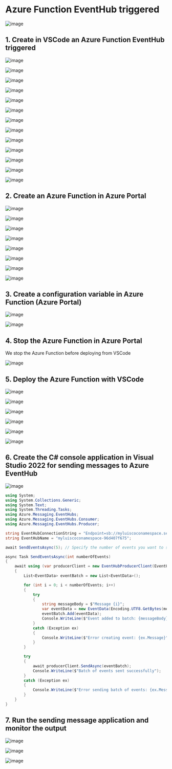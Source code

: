 # Azure Function EventHub triggered

![image](https://github.com/luiscoco/AzureFunctions_EventHub_triggered/assets/32194879/ef08dae3-a6b5-49e1-90db-e1a41ca755be)

## 1. Create in VSCode an Azure Function EventHub triggered 

![image](https://github.com/luiscoco/AzureFunctions_EventHub_triggered/assets/32194879/22c8bdae-11f3-46ca-ad24-acbec65e5c14)

![image](https://github.com/luiscoco/AzureFunctions_EventHub_triggered/assets/32194879/b8ba9fd5-19c7-414a-8fc7-76ef6e7cd9b9)

![image](https://github.com/luiscoco/AzureFunctions_EventHub_triggered/assets/32194879/e550fa88-d935-4586-b63b-b76e224fa2f9)

![image](https://github.com/luiscoco/AzureFunctions_EventHub_triggered/assets/32194879/87c7cdd9-b944-40cb-9afe-5e3f8e53edf2)

![image](https://github.com/luiscoco/AzureFunctions_EventHub_triggered/assets/32194879/e70c9bbd-ff6a-4c02-a649-ffb69fbb7827)

![image](https://github.com/luiscoco/AzureFunctions_EventHub_triggered/assets/32194879/80cefb3d-0b7e-4caa-814c-c14a80ba9f40)

![image](https://github.com/luiscoco/AzureFunctions_EventHub_triggered/assets/32194879/bfda8299-cd0b-4432-9c5b-a3c7590a0322)

![image](https://github.com/luiscoco/AzureFunctions_EventHub_triggered/assets/32194879/4840545d-84ed-4d03-9a74-64e9b2cb953e)

![image](https://github.com/luiscoco/AzureFunctions_EventHub_triggered/assets/32194879/2f57d36d-df47-44cc-87ad-194197ece7f0)

![image](https://github.com/luiscoco/AzureFunctions_EventHub_triggered/assets/32194879/34ce96b5-60ee-4d74-b793-71fae2cb6537)

![image](https://github.com/luiscoco/AzureFunctions_EventHub_triggered/assets/32194879/abd20d4e-9d5c-4ae8-8f59-a87804e25249)

![image](https://github.com/luiscoco/AzureFunctions_EventHub_triggered/assets/32194879/be2a55a9-0a27-49fa-b525-755e531eda4d)

![image](https://github.com/luiscoco/AzureFunctions_EventHub_triggered/assets/32194879/3c23424c-c80d-40af-9142-7d669d2687cb)

## 2. Create an Azure Function in Azure Portal

![image](https://github.com/luiscoco/AzureFunctions_EventHub_triggered/assets/32194879/e7abd342-7241-420d-a3ab-19967fa57111)

![image](https://github.com/luiscoco/AzureFunctions_EventHub_triggered/assets/32194879/72621691-e4ba-462f-8add-f65ef9b8f0da)

![image](https://github.com/luiscoco/AzureFunctions_EventHub_triggered/assets/32194879/c7013d34-f6c2-4b81-bb20-eb88bc830c12)

![image](https://github.com/luiscoco/AzureFunctions_EventHub_triggered/assets/32194879/b2fdaf38-eb4c-480e-9f11-da2d45706f6e)

![image](https://github.com/luiscoco/AzureFunctions_EventHub_triggered/assets/32194879/0b6c7d5e-093f-4a9d-951f-c0e659bdb89c)

![image](https://github.com/luiscoco/AzureFunctions_EventHub_triggered/assets/32194879/0d6a2f0a-31fb-43f9-8b79-9961c06d713b)

![image](https://github.com/luiscoco/AzureFunctions_EventHub_triggered/assets/32194879/d0c38c22-3908-48c8-b723-ee3d57d2ee45)

![image](https://github.com/luiscoco/AzureFunctions_EventHub_triggered/assets/32194879/5c13ee4e-adbb-428d-aad8-73a0042a59eb)

## 3. Create a configuration variable in Azure Function (Azure Portal)

![image](https://github.com/luiscoco/AzureFunctions_EventHub_triggered/assets/32194879/70f873e0-8bb7-4c2e-81bc-a91c66520d15)

![image](https://github.com/luiscoco/AzureFunctions_EventHub_triggered/assets/32194879/de8d1227-30e5-49e6-bf67-af387ff42932)

## 4. Stop the Azure Function in Azure Portal

We stop the Azure Function before deploying from VSCode

![image](https://github.com/luiscoco/AzureFunctions_EventHub_triggered/assets/32194879/1a7b0a1f-4514-461a-927c-466d2a44834a)

## 5. Deploy the Azure Function with VSCode

![image](https://github.com/luiscoco/AzureFunctions_EventHub_triggered/assets/32194879/0c14d245-b939-4e18-9a4b-a7bf175bae90)

![image](https://github.com/luiscoco/AzureFunctions_EventHub_triggered/assets/32194879/8b411407-d835-4b51-9c71-0d582a08c87b)

![image](https://github.com/luiscoco/AzureFunctions_EventHub_triggered/assets/32194879/200bad2a-07c6-4f68-9823-343c178ecf91)

![image](https://github.com/luiscoco/AzureFunctions_EventHub_triggered/assets/32194879/05133241-5cd0-435e-a282-41dff864c961)

![image](https://github.com/luiscoco/AzureFunctions_EventHub_triggered/assets/32194879/e303acac-c3e7-4803-805e-169f9ae60cf3)

![image](https://github.com/luiscoco/AzureFunctions_EventHub_triggered/assets/32194879/9daca13e-2b30-4236-a3ff-085b7ccdc112)

## 6. Create the C# console application in Visual Studio 2022 for sending messages to Azure EventHub

![image](https://github.com/luiscoco/AzureFunctions_EventHub_triggered/assets/32194879/1bc3ceac-73ed-474f-861f-9f453d801f7b)

```csharp
using System;
using System.Collections.Generic;
using System.Text;
using System.Threading.Tasks;
using Azure.Messaging.EventHubs;
using Azure.Messaging.EventHubs.Consumer;
using Azure.Messaging.EventHubs.Producer;

string EventHubConnectionString = "Endpoint=sb://myluiscoconamespace.servicebus.windows.net/;SharedAccessKeyName=RootManageSharedAccessKey;SharedAccessKey=cTO7Ut5V31JYTerHsBAtnrKkJRDkmPUz1+AEhKC1qjM=";
string EventHubName = "myluiscoconamespace-96d407f675";

await SendEventsAsync(5); // Specify the number of events you want to send

async Task SendEventsAsync(int numberOfEvents)
{
    await using (var producerClient = new EventHubProducerClient(EventHubConnectionString, EventHubName))
    {
        List<EventData> eventBatch = new List<EventData>();

        for (int i = 0; i < numberOfEvents; i++)
        {
            try
            {
                string messageBody = $"Message {i}";
                var eventData = new EventData(Encoding.UTF8.GetBytes(messageBody));
                eventBatch.Add(eventData);
                Console.WriteLine($"Event added to batch: {messageBody}");
            }
            catch (Exception ex)
            {
                Console.WriteLine($"Error creating event: {ex.Message}");
            }
        }

        try
        {
            await producerClient.SendAsync(eventBatch);
            Console.WriteLine($"Batch of events sent successfully");
        }
        catch (Exception ex)
        {
            Console.WriteLine($"Error sending batch of events: {ex.Message}");
        }
    }
}
```

## 7. Run the sending message application and monitor the output

![image](https://github.com/luiscoco/AzureFunctions_EventHub_triggered/assets/32194879/7d96ebd3-1e86-405a-9298-c804bb92f983)

![image](https://github.com/luiscoco/AzureFunctions_EventHub_triggered/assets/32194879/3b810226-4cfd-44f1-9aa7-8db1679042cb)

![image](https://github.com/luiscoco/AzureFunctions_EventHub_triggered/assets/32194879/eee5031a-d59e-4ed5-b976-473f5a2aae1f)
